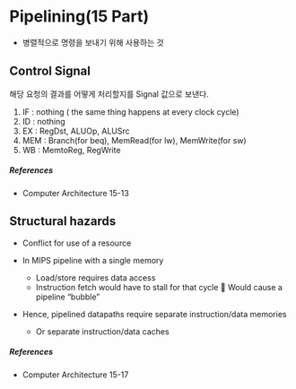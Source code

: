 # Pipelining(15 Part)

- 병렬적으로 명령을 보내기 위해 사용하는 것

## Control Signal

해당 요청의 결과를 어떻게 처리할지를 Signal 값으로 보낸다.

1. IF : nothing ( the same thing happens at every clock cycle)
2. ID : nothing
3. EX : RegDst, ALUOp, ALUSrc
4. MEM : Branch(for beq), MemRead(for lw), MemWrite(for sw)
5. WB : MemtoReg, RegWrite

##### References

- Computer Architecture 15-13

## Structural hazards

- Conflict for use of a resource
- In MIPS pipeline with a single memory
  - Load/store requires data access
  - Instruction fetch would have to stall for that cycle  Would cause a pipeline “bubble”
- Hence, pipelined datapaths require separate instruction/data memories

  - Or separate instruction/data caches

##### References

- Computer Architecture 15-17
